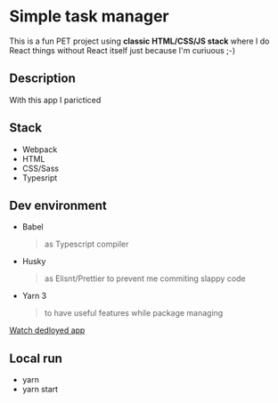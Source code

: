 # Simple task manager

This is a fun PET project using **classic HTML/CSS/JS stack** where I do React things without React itself just because I'm curiuous ;-)

## Description

With this app I paricticed

## Stack

- Webpack
- HTML
- CSS/Sass
- Typesript

## Dev environment

- Babel
  > as Typescript compiler
- Husky
  > as Elisnt/Prettier to prevent me commiting slappy code
- Yarn 3
  > to have useful features while package managing

[Watch dedloyed app](https://curillaenator.github.io/vanila-ts-app/)

## Local run

- yarn
- yarn start
